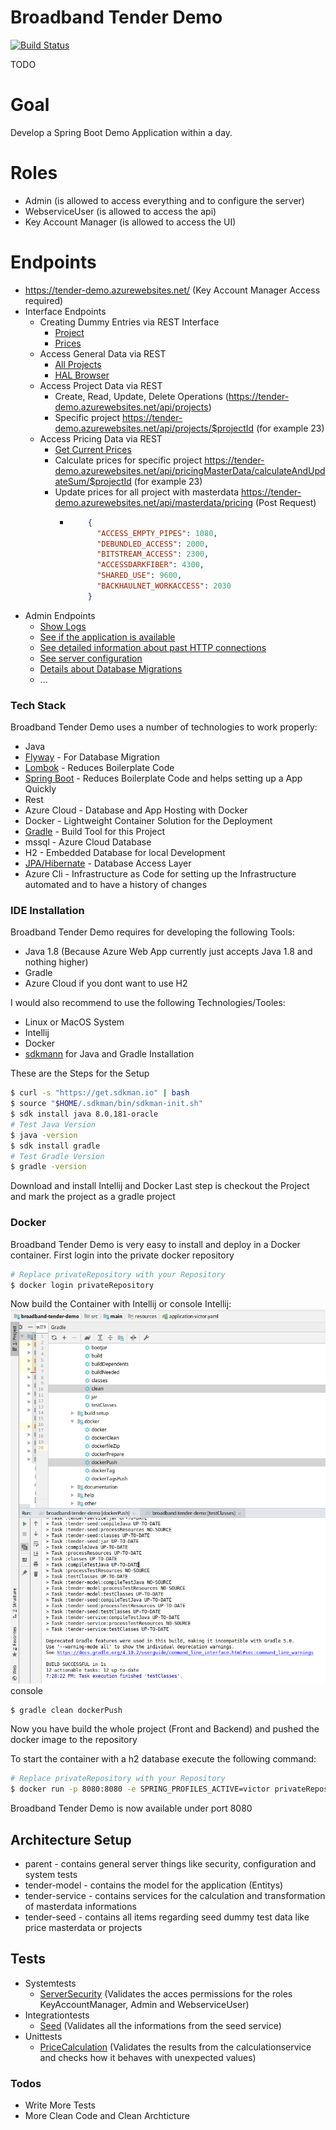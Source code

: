 # Broadband Tender Demo

[![Build Status](https://travis-ci.org/joemccann/dillinger.svg?branch=master)](https://travis-ci.org/joemccann/dillinger)

TODO

# Goal
Develop a Spring Boot Demo Application within a day.
# Roles
* Admin (is allowed to access everything and to configure the server)
* WebserviceUser (is allowed to access the api)
* Key Account Manager (is allowed to access the UI)
# Endpoints
* https://tender-demo.azurewebsites.net/ (Key Account Manager Access required)
* Interface Endpoints
    * Creating Dummy Entries via REST Interface
        * [Project](https://tender-demo.azurewebsites.net/api/seed/projects)
        * [Prices](https://tender-demo.azurewebsites.net/api/seed/prices)
    * Access General Data via REST
        * [All Projects](https://tender-demo.azurewebsites.net/api/projects)
        * [HAL Browser](https://tender-demo.azurewebsites.net/api/repositories/browser/index.html#/api/repositories)
    * Access Project Data via REST
        * Create, Read, Update, Delete Operations (https://tender-demo.azurewebsites.net/api/projects)
        * Specific project https://tender-demo.azurewebsites.net/api/projects/$projectId (for example 23)
    * Access Pricing Data via REST 
        * [Get Current Prices](https://tender-demo.azurewebsites.net/api/masterdata/pricing)
        * Calculate prices for specific project https://tender-demo.azurewebsites.net/api/pricingMasterData/calculateAndUpdateSum/$projectId (for example 23)
        * Update prices for all project with masterdata https://tender-demo.azurewebsites.net/api/masterdata/pricing (Post Request)
            *   ```json
                    {
                      "ACCESS_EMPTY_PIPES": 1080,
                      "DEBUNDLED_ACCESS": 2000,
                      "BITSTREAM_ACCESS": 2300,
                      "ACCESSDARKFIBER": 4300,
                      "SHARED_USE": 9600,
                      "BACKHAULNET_WORKACCESS": 2030
                    }
                ```
* Admin Endpoints
    * [Show Logs](https://tender-demo.azurewebsites.net/actuator/logfile)
    * [See if the application is available](https://tender-demo.azurewebsites.net/actuator/health)
    * [See detailed information about past HTTP connections](https://tender-demo.azurewebsites.net/actuator/httptrace)
    * [See server configuration](https://tender-demo.azurewebsites.net/actuator/configprops)
    * [Details about Database Migrations](https://tender-demo.azurewebsites.net/actuator/flyway)
    * ...
### Tech Stack

Broadband Tender Demo uses a number of technologies to work properly:

* Java
* [Flyway](https://flywaydb.org/) - For Database Migration
* [Lombok](https://projectlombok.org/) - Reduces Boilerplate Code 
* [Spring Boot](http://spring.io/projects/spring-boot) - Reduces Boilerplate Code and helps setting up a App Quickly
* Rest
* Azure Cloud - Database and App Hosting with Docker
* Docker - Lightweight Container Solution for the Deployment
* [Gradle](https://gradle.org/) - Build Tool for this Project
* mssql - Azure Cloud Database
* H2 - Embedded Database for local Development
* [JPA/Hibernate](http://spring.io/projects/spring-data-jpa) - Database Access Layer
* Azure Cli - Infrastructure as Code for setting up the Infrastructure automated and to have a history of changes

### IDE Installation

Broadband Tender Demo requires for developing the following Tools:
* Java 1.8 (Because Azure Web App currently just accepts Java 1.8 and nothing higher) 
* Gradle
* Azure Cloud if you dont want to use H2

I would also recommend to use the following Technologies/Tooles:
* Linux or MacOS System
* Intellij
* Docker
* [sdkmann](https://sdkman.io/) for Java and Gradle Installation 

These are the Steps for the Setup

```sh
$ curl -s "https://get.sdkman.io" | bash
$ source "$HOME/.sdkman/bin/sdkman-init.sh"
$ sdk install java 8.0.181-oracle
# Test Java Version
$ java -version
$ sdk install gradle
# Test Gradle Version
$ gradle -version
```
Download and install Intellij and Docker
Last step is checkout the Project and mark the project as a gradle project

### Docker
Broadband Tender Demo is very easy to install and deploy in a Docker container.
First login into the private docker repository
```sh
# Replace privateRepository with your Repository
$ docker login privateRepository
```
Now build the Container with Intellij or console
Intellij:
![N|Solid](https://github.com/VictorGetz/broadband-tender-demo/blob/master/documentation/installation/GradleDockerBuild.png?raw=true)
console
```sh
$ gradle clean dockerPush
```
Now you have build the whole project (Front and Backend) and pushed the docker image to the repository

To start the container with a h2 database execute the following command:

```sh
# Replace privateRepository with your Repository
$ docker run -p 8080:8080 -e SPRING_PROFILES_ACTIVE=victor privateRepository/broadband-tender-demo
```

Broadband Tender Demo is now available under port 8080

## Architecture Setup
* parent - contains general server things like security, configuration and system tests
* tender-model - contains the model for the application (Entitys)
* tender-service - contains services for the calculation and transformation of masterdata informations
* tender-seed - contains all items regarding seed dummy test data like price masterdata or projects 
## Tests
* Systemtests
    * [ServerSecurity](https://github.com/VictorGetz/broadband-tender-demo/blob/master/src/test/java/com/impresssol/broadband/server/security/ServerSecurityConfigTestIT.java) (Validates the acces permissions for the roles KeyAccountManager, Admin and WebserviceUser)
* Integrationtests
    * [Seed](https://github.com/VictorGetz/broadband-tender-demo/blob/master/tender-seed/src/test/java/com/impresssol/broadband/seed/SeedDataFactoryTestIT.java) (Validates all the informations from the seed service)
* Unittests
    * [PriceCalculation](https://github.com/VictorGetz/broadband-tender-demo/blob/master/tender-service/src/test/java/com/impresssol/broadband/service/calculation/PriceCalculationServiceTest.java) (Validates the results from the calculationservice and checks how it behaves with unexpected values)
### Todos

 - Write More Tests
 - More Clean Code and Clean Archticture